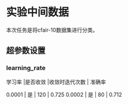 # 实验中间数据
本次任务是将cfair-10数据集进行分类。  
## 超参数设置
### learning_rate
学习率  |是否收敛  |收敛时迭代次数  |  准确率

0.0001 | 是 | 120 | 0.725
0.0002 | 是 | 80  | 0.712
